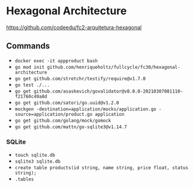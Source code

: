 # Hexagonal Architecture

https://github.com/codeedu/fc2-arquitetura-hexagonal

## Commands

- `docker exec -it appproduct bash`
- `go mod init github.com/henriqueholtz/fullcycle/fc30/hexagonal-architecture`
- `go get github.com/stretchr/testify/require@v1.7.0`
- `go test ./...`
- `go get github.com/asaskevich/govalidator@v0.0.0-20210307081110-f21760c49a8d`
- `go get github.com/satori/go.uuid@v1.2.0`
- `mockgen -destination=application/mocks/application.go -source=application/product.go application`
- `go get github.com/golang/mock/gomock`
- `go get github.com/mattn/go-sqlite3@v1.14.7`

### SQLite

- `touch sqlite.db`
- `sqlite3 sqlite.db`
- `create table products(id string, name string, price float, status string);`
- `.tables`
